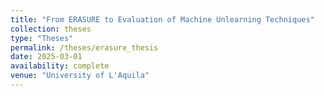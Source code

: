 ```yaml
---
title: "From ERASURE to Evaluation of Machine Unlearning Techniques"
collection: theses
type: "Theses"
permalink: /theses/erasure_thesis
date: 2025-03-01
availability: complete
venue: "University of L'Aquila"
---
```


